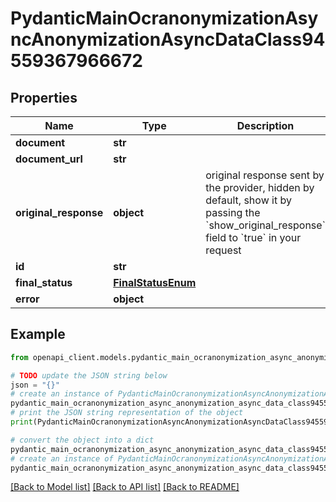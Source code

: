 # PydanticMainOcranonymizationAsyncAnonymizationAsyncDataClass94559367966672


## Properties

Name | Type | Description | Notes
------------ | ------------- | ------------- | -------------
**document** | **str** |  | 
**document_url** | **str** |  | 
**original_response** | **object** | original response sent by the provider, hidden by default, show it by passing the &#x60;show_original_response&#x60; field to &#x60;true&#x60; in your request | [optional] 
**id** | **str** |  | 
**final_status** | [**FinalStatusEnum**](FinalStatusEnum.md) |  | 
**error** | **object** |  | [optional] 

## Example

```python
from openapi_client.models.pydantic_main_ocranonymization_async_anonymization_async_data_class94559367966672 import PydanticMainOcranonymizationAsyncAnonymizationAsyncDataClass94559367966672

# TODO update the JSON string below
json = "{}"
# create an instance of PydanticMainOcranonymizationAsyncAnonymizationAsyncDataClass94559367966672 from a JSON string
pydantic_main_ocranonymization_async_anonymization_async_data_class94559367966672_instance = PydanticMainOcranonymizationAsyncAnonymizationAsyncDataClass94559367966672.from_json(json)
# print the JSON string representation of the object
print(PydanticMainOcranonymizationAsyncAnonymizationAsyncDataClass94559367966672.to_json())

# convert the object into a dict
pydantic_main_ocranonymization_async_anonymization_async_data_class94559367966672_dict = pydantic_main_ocranonymization_async_anonymization_async_data_class94559367966672_instance.to_dict()
# create an instance of PydanticMainOcranonymizationAsyncAnonymizationAsyncDataClass94559367966672 from a dict
pydantic_main_ocranonymization_async_anonymization_async_data_class94559367966672_form_dict = pydantic_main_ocranonymization_async_anonymization_async_data_class94559367966672.from_dict(pydantic_main_ocranonymization_async_anonymization_async_data_class94559367966672_dict)
```
[[Back to Model list]](../README.md#documentation-for-models) [[Back to API list]](../README.md#documentation-for-api-endpoints) [[Back to README]](../README.md)


